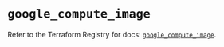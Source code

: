 # `google_compute_image`

Refer to the Terraform Registry for docs: [`google_compute_image`](https://registry.terraform.io/providers/hashicorp/google-beta/5.25.0/docs/resources/google_compute_image).
